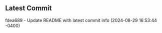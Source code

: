 
## Latest Commit
fdea689 - Update README with latest commit info (2024-08-29 16:53:44 -0400) <Yunxi-Zhou>
